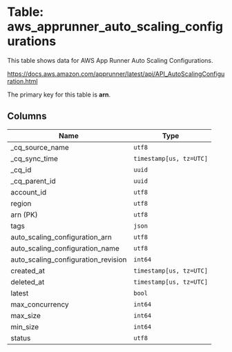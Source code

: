 # Table: aws_apprunner_auto_scaling_configurations

This table shows data for AWS App Runner Auto Scaling Configurations.

https://docs.aws.amazon.com/apprunner/latest/api/API_AutoScalingConfiguration.html

The primary key for this table is **arn**.

## Columns

| Name          | Type          |
| ------------- | ------------- |
|_cq_source_name|`utf8`|
|_cq_sync_time|`timestamp[us, tz=UTC]`|
|_cq_id|`uuid`|
|_cq_parent_id|`uuid`|
|account_id|`utf8`|
|region|`utf8`|
|arn (PK)|`utf8`|
|tags|`json`|
|auto_scaling_configuration_arn|`utf8`|
|auto_scaling_configuration_name|`utf8`|
|auto_scaling_configuration_revision|`int64`|
|created_at|`timestamp[us, tz=UTC]`|
|deleted_at|`timestamp[us, tz=UTC]`|
|latest|`bool`|
|max_concurrency|`int64`|
|max_size|`int64`|
|min_size|`int64`|
|status|`utf8`|